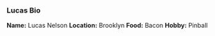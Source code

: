 ### Lucas Bio ###

**Name:** Lucas Nelson
**Location:** Brooklyn
**Food:** Bacon
**Hobby:** Pinball
